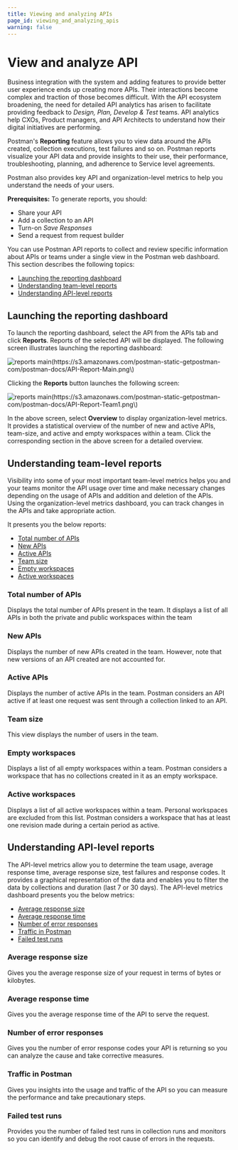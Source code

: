 ```yaml
---
title: Viewing and analyzing APIs
page_id: viewing_and_analyzing_apis
warning: false
---
```


# View and analyze API

Business integration with the system and adding features to provide better user experience ends up creating more APIs. Their interactions become complex and traction of those becomes difficult. With the API ecosystem broadening, the need for detailed API analytics has arisen to facilitate providing feedback to _Design, Plan, Develop & Test_ teams. API analytics help CXOs, Product managers, and API Architects to understand how their digital initiatives are performing.

Postman's **Reporting** feature allows you to view data around the APIs created, collection executions, test failures and so on. Postman reports visualize your API data and provide insights to their use, their performance, troubleshooting, planning, and adherence to Service level agreements.

Postman also provides key API and organization-level metrics to help you understand the needs of your users.

**Prerequisites:** To generate reports, you should:

* Share your API
* Add a collection to an API
* Turn-on _Save Responses_
* Send a request from request builder

You can use Postman API reports to collect and review specific information about APIs or teams under a single view in the Postman web dashboard. This section describes the following topics:

* [Launching the reporting dashboard](view_and_analyze_api_reports.md#launching-the-reporting-dashboard)
* [Understanding team-level reports](view_and_analyze_api_reports.md#understanding-team-level-reports)
* [Understanding API-level reports](view_and_analyze_api_reports.md#understanding-API-level-reports)

## Launching the reporting dashboard

To launch the reporting dashboard, select the API from the APIs tab and click **Reports**. Reports of the selected API will be displayed. The following screen illustrates launching the reporting dashboard:

![reports main\(https://s3.amazonaws.com/postman-static-getpostman-com/postman-docs/API-Report-Main.png\)](https://s3.amazonaws.com/postman-static-getpostman-com/postman-docs/API-Report-Main.png)

Clicking the **Reports** button launches the following screen:

![reports main\(https://s3.amazonaws.com/postman-static-getpostman-com/postman-docs/API-Report-Team1.png\)](https://s3.amazonaws.com/postman-static-getpostman-com/postman-docs/API-Report-Team1.png)

In the above screen, select **Overview** to display organization-level metrics. It provides a statistical overview of the number of new and active APIs, team-size, and active and empty workspaces within a team. Click the corresponding section in the above screen for a detailed overview.

## Understanding team-level reports

Visibility into some of your most important team-level metrics helps you and your teams monitor the API usage over time and make necessary changes depending on the usage of APIs and addition and deletion of the APIs. Using the organization-level metrics dashboard, you can track changes in the APIs and take appropriate action.

It presents you the below reports:

* [Total number of APIs](view_and_analyze_api_reports.md#total-number-of-apis)
* [New APIs](view_and_analyze_api_reports.md#new-apis)
* [Active APIs](view_and_analyze_api_reports.md#active-apis)
* [Team size](view_and_analyze_api_reports.md#team-size)
* [Empty workspaces](view_and_analyze_api_reports.md#empty-workspaces)
* [Active workspaces](view_and_analyze_api_reports.md#active-workspaces)

### Total number of APIs

Displays the total number of APIs present in the team. It displays a list of all APIs in both the private and public workspaces within the team

### New APIs

Displays the number of new APIs created in the team. However, note that new versions of an API created are not accounted for.

### Active APIs

Displays the number of active APIs in the team. Postman considers an API active if at least one request was sent through a collection linked to an API.

### Team size

This view displays the number of users in the team.

### Empty workspaces

Displays a list of all empty workspaces within a team. Postman considers a workspace that has no collections created in it as an empty workspace.

### Active workspaces

Displays a list of all active workspaces within a team. Personal workspaces are excluded from this list. Postman considers a workspace that has at least one revision made during a certain period as active.

## Understanding API-level reports

The API-level metrics allow you to determine the team usage, average response time, average response size, test failures and response codes. It provides a graphical representation of the data and enables you to filter the data by collections and duration \(last 7 or 30 days\). The API-level metrics dashboard presents you the below metrics:

* [Average response size](view_and_analyze_api_reports.md#average-response-size)
* [Average response time](view_and_analyze_api_reports.md#average-response-time)
* [Number of error responses](view_and_analyze_api_reports.md#number-of-error-responses)
* [Traffic in Postman](view_and_analyze_api_reports.md#traffic-in-postman)
* [Failed test runs](view_and_analyze_api_reports.md#failed-test-runs)

### Average response size

Gives you the average response size of your request in terms of bytes or kilobytes.

### Average response time

Gives you the average response time of the API to serve the request.

### Number of error responses

Gives you the number of error response codes your API is returning so you can analyze the cause and take corrective measures.

### Traffic in Postman

Gives you insights into the usage and traffic of the API so you can measure the performance and take precautionary steps.

### Failed test runs

Provides you the number of failed test runs in collection runs and monitors so you can identify and debug the root cause of errors in the requests.

